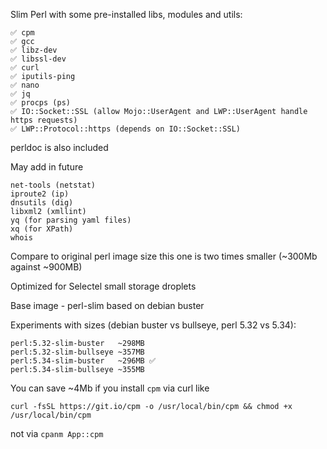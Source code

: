 Slim Perl with some pre-installed libs, modules and utils:

```
✅ cpm
✅ gcc
✅ libz-dev
✅ libssl-dev
✅ curl
✅ iputils-ping
✅ nano
✅ jq
✅ procps (ps)
✅ IO::Socket::SSL (allow Mojo::UserAgent and LWP::UserAgent handle https requests)
✅ LWP::Protocol::https (depends on IO::Socket::SSL)
```

perldoc is also included

May add in future

```
net-tools (netstat)
iproute2 (ip)
dnsutils (dig)
libxml2 (xmllint)
yq (for parsing yaml files)
xq (for XPath)
whois
```

Compare to original perl image size this one is two times smaller (~300Mb against ~900MB)

Optimized for Selectel small storage droplets

Base image - perl-slim based on debian buster

Experiments with sizes (debian buster vs bullseye, perl 5.32 vs 5.34):

```
perl:5.32-slim-buster   ~298MB
perl:5.32-slim-bullseye ~357MB
perl:5.34-slim-buster   ~296MB ✅
perl:5.34-slim-bullseye ~355MB
```

You can save ~4Mb if you install `cpm` via curl like

```
curl -fsSL https://git.io/cpm -o /usr/local/bin/cpm && chmod +x /usr/local/bin/cpm
```

not via `cpanm App::cpm`
